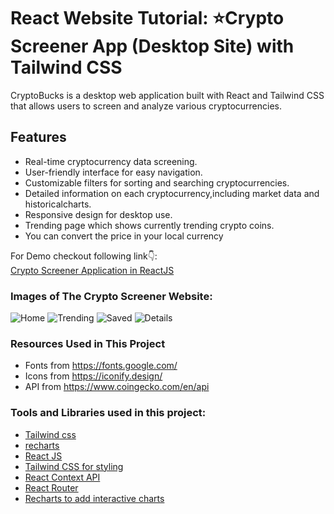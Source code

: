 # React Website Tutorial: ⭐Crypto Screener App (Desktop Site) with Tailwind CSS

CryptoBucks is a desktop web application built with React and Tailwind CSS that allows users to screen and analyze various cryptocurrencies. <br />

## Features

- Real-time cryptocurrency data screening.
- User-friendly interface for easy navigation.
- Customizable filters for sorting and searching cryptocurrencies.
- Detailed information on each cryptocurrency,including market data and historicalcharts.
- Responsive design for desktop use.
- Trending page which shows currently trending crypto coins.
- You can convert the price in your local currency


For Demo checkout following link👇: <br />
[Crypto Screener Application in ReactJS](https://crypto-bucks-rose.vercel.app/) <br />

### Images of The Crypto Screener Website:

![Home](https://github.com/VaibhavDeshmukh12/CryptoBucks/assets/113431207/d3e64b77-5bdf-466d-b459-43c592ca6a56)
![Trending](https://github.com/VaibhavDeshmukh12/CryptoBucks/assets/113431207/277f0ca5-6e7d-4a3d-829c-5a8f03d0d523)
![Saved](https://github.com/VaibhavDeshmukh12/CryptoBucks/assets/113431207/3f50c465-b70b-4ba6-a9ab-1f4f54ecf787)
![Details](https://github.com/VaibhavDeshmukh12/CryptoBucks/assets/113431207/6c04160b-aab6-4c29-9223-6497bdb52713)


### Resources Used in This Project

- Fonts from https://fonts.google.com/ <br />
- Icons from https://iconify.design/ <br />
- API from https://www.coingecko.com/en/api <br />

### Tools and Libraries used in this project:

- [Tailwind css](https://tailwindcss.com/) <br />
- [recharts](https://recharts.org/en-US/) <br />
- [React JS](https://react.dev/) <br />
- [Tailwind CSS for styling](https://tailwindcss.com/) <br />
- [React Context API](https://legacy.reactjs.org/docs/context.html) <br />
- [React Router](https://reactrouter.com/en/main) <br />
- [Recharts to add interactive charts](https://recharts.org/en-US/guide) <br />



